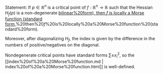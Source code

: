 












Statement: If $p\in {\mathbb{R}}^n$ is a critical point of $f: {\mathbb{R}}^n \to {\mathbb{R}}$ such that the Hessian $H_f(p)$ is a non-degenerate [bilinear%20form), then $f$ is locally a Morse function (standard form](bilinear%20form),%20then%20$f$%20is%20locally%20a%20Morse%20function%20(standard%20form).

Moreover, after diagonalizing $H_f$, the index is given by the difference in the numbers of positive/negatives on the diagonal.

Nondegenerate critical points have standard forms $\sum \pm x_i^2$, so the [[index%20of%20a%20Morse%20function.md | index%20of%20a%20Morse%20function.html]] is well-defined.
